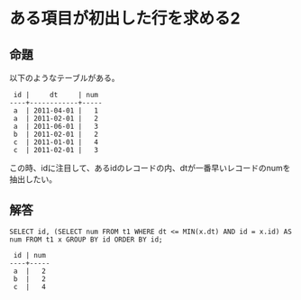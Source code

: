 ﻿# ある項目が初出した行を求める2

## 命題
以下のようなテーブルがある。

```clike
 id |     dt     | num
----+------------+-----
 a  | 2011-04-01 |   1
 a  | 2011-02-01 |   2
 a  | 2011-06-01 |   3
 b  | 2011-02-01 |   2
 c  | 2011-01-01 |   4
 c  | 2011-02-01 |   3
```

この時、idに注目して、あるidのレコードの内、dtが一番早いレコードのnumを抽出したい。


## 解答


```clike
SELECT id, (SELECT num FROM t1 WHERE dt <= MIN(x.dt) AND id = x.id) AS num FROM t1 x GROUP BY id ORDER BY id;
```

```clike
 id | num
----+-----
 a  |   2
 b  |   2
 c  |   4
```
